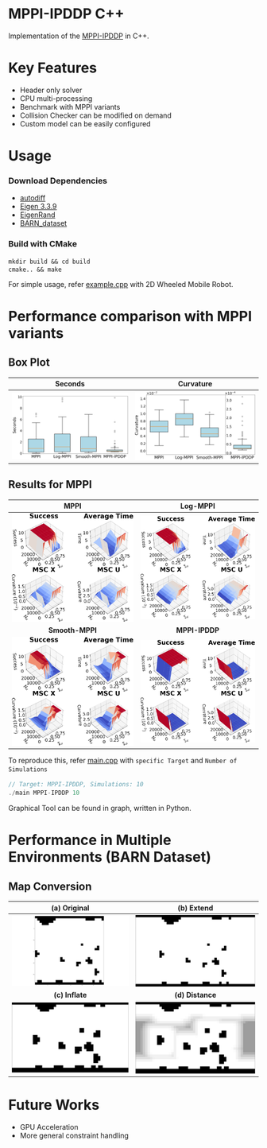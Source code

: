 # MPPI-IPDDP C++

Implementation of the [MPPI-IPDDP](https://arxiv.org/abs/2208.02439) in C++.

# Key Features
- Header only solver
- CPU multi-processing
- Benchmark with MPPI variants
- Collision Checker can be modified on demand
- Custom model can be easily configured

# Usage
### Download Dependencies
- [autodiff](https://github.com/autodiff/autodiff)
- [Eigen 3.3.9](https://gitlab.com/libeigen/eigen/-/releases/3.3.9)
- [EigenRand](https://github.com/bab2min/EigenRand)
- [BARN_dataset](https://www.cs.utexas.edu/~xiao/BARN/BARN.html)
### Build with CMake
```
mkdir build && cd build
cmake.. && make
```
For simple usage, refer [example.cpp](src/example.cpp) with 2D Wheeled Mobile Robot.


# Performance comparison with MPPI variants
## Box Plot
| **Seconds** | **Curvature** |
|:----------:|:----------:|
| ![seconds](doc/Boxplot/seconds.png) | ![curvature](doc/Boxplot/curvature.png) | !

## Results for MPPI
| **MPPI** | **Log-MPPI** |
|:----------:|:----------:|
| ![MPPI](doc/3Dplot/mppi.png) | ![Log-MPPI](doc/3Dplot/log-mppi.png) | !
| **Smooth-MPPI** | **MPPI-IPDDP** |
| ![Smooth-MPPI](doc/3Dplot/smooth-mppi.png) | ![MPPI-IPDDP](doc/3Dplot/mppi-ipddp.png) | !


To reproduce this, refer [main.cpp](src/main.cpp) with `specific Target` and `Number of Simulations`
```cpp
// Target: MPPI-IPDDP, Simulations: 10
./main MPPI-IPDDP 10
```
Graphical Tool can be found in graph, written in Python.

# Performance in Multiple Environments (BARN Dataset)
## Map Conversion
| **(a) Original** | **(b) Extend** |
|:----------:|:----------:|
| ![original](doc/Barn/original.png) | ![extend](doc/Barn/extend.png) | !
| **(c) Inflate** | **(d) Distance** |
| ![inflate](doc/Barn/inflate.png) | ![distance](doc/Barn/distance.png) | !

# Future Works
- GPU Acceleration
- More general constraint handling